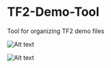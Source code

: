 # TF2-Demo-Tool
Tool for organizing TF2 demo files


![Alt text](http://i.imgur.com/02PTR49.jpg "")

![Alt text](http://i.imgur.com/SVpEvGJ.jpg "")
